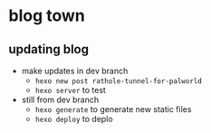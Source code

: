 # blog town

## updating blog

* make updates in dev branch
  * `hexo new post rathole-tunnel-for-palworld`
  * `hexo server` to test
* still from dev branch
  * `hexo generate` to generate new static files
  * `hexo deploy` to deplo
